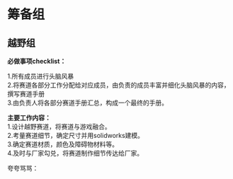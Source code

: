 # 筹备组  

## 越野组  
**必做事项checklist：**

1.所有成员进行头脑风暴  
2.将赛道各部分工作分配给对应成员，由负责的成员丰富并细化头脑风暴的内容，撰写赛道手册  
3.由负责人将各部分赛道手册汇总，构成一个最终的手册。  

**主要工作内容：**  
1.设计越野赛道，将赛道与游戏融合。  
2.考量赛道细节，确定尺寸并用solidworks建模。  
3.确定赛道材质，颜色及障碍物材料等。  
4.及时与厂家勾兑，将赛道制作细节传达给厂家。  

夸夸骂骂：

